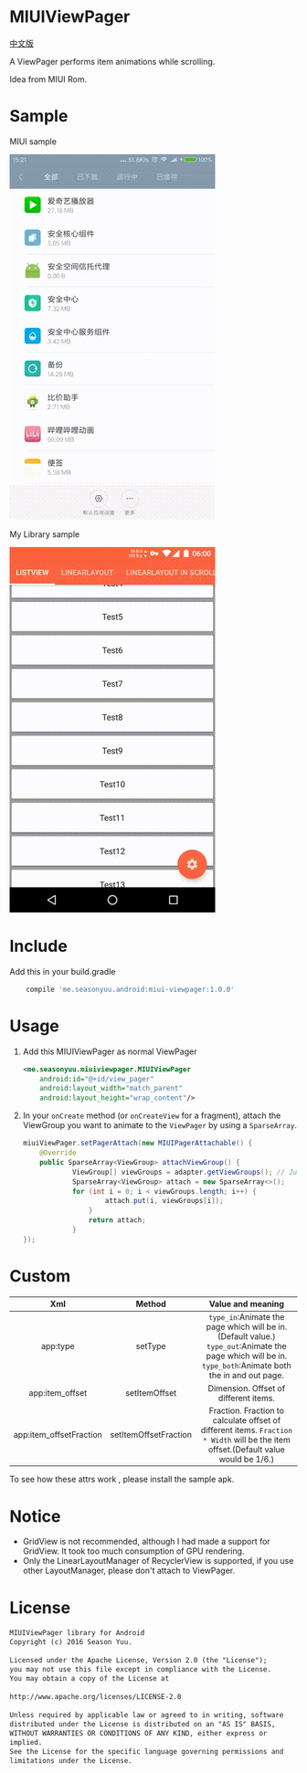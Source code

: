 MIUIViewPager
==============
[中文版](./README_zh.markdown)

A ViewPager performs item animations while scrolling.

Idea from MIUI Rom.

Sample
========
MIUI sample

![](./miui_sample.gif)

My Library sample

![](./library_sample.gif)

Include
=======
Add this in your build.gradle
```groovy
    compile 'me.seasonyuu.android:miui-viewpager:1.0.0'
```

Usage
=====
1. Add this MIUIViewPager as normal ViewPager

    ```xml
    <me.seasonyuu.miuiviewpager.MIUIViewPager
        android:id="@+id/view_pager"
        android:layout_width="match_parent"
        android:layout_height="wrap_content"/>
    ```

2.  In your `onCreate` method (or `onCreateView` for a fragment), attach the
     ViewGroup you want to animate to the `ViewPager` by using a `SparseArray`.

    ```java
    miuiViewPager.setPagerAttach(new MIUIPagerAttachable() {
        @Override
        public SparseArray<ViewGroup> attachViewGroup() {
                ViewGroup[] viewGroups = adapter.getViewGroups(); // Just get your ViewGroup in ViewPager
                SparseArray<ViewGroup> attach = new SparseArray<>();
                for (int i = 0; i < viewGroups.length; i++) {
                        attach.put(i, viewGroups[i]);
                    }
                    return attach;
                }
    });
    ```

Custom
====

| Xml | Method | Value and meaning |
| :----: | :----: | :----: |
| app:type | setType | `type_in`:Animate the page which will be in.(Default value.)<br/>`type_out`:Animate the page which will be in.<br/>`type_both`:Animate both the in and out page. |
| app:item_offset | setItemOffset | Dimension. Offset of different items. |
| app:item_offsetFraction | setItemOffsetFraction | Fraction. Fraction to calculate offset of different items. `Fraction * Width` will be the item offset.(Default value would be 1/6.) |

To see how these attrs work , please install the sample apk.

Notice
======
* GridView is not recommended, although I had made a support for GridView. It took too much consumption of GPU rendering.
* Only the LinearLayoutManager of RecyclerView is supported, if you use other LayoutManager, please don't attach to ViewPager.

License
====
```
MIUIViewPager library for Android
Copyright (c) 2016 Season Yuu.

Licensed under the Apache License, Version 2.0 (the "License");
you may not use this file except in compliance with the License.
You may obtain a copy of the License at

http://www.apache.org/licenses/LICENSE-2.0

Unless required by applicable law or agreed to in writing, software
distributed under the License is distributed on an "AS IS" BASIS,
WITHOUT WARRANTIES OR CONDITIONS OF ANY KIND, either express or implied.
See the License for the specific language governing permissions and
limitations under the License.
```
